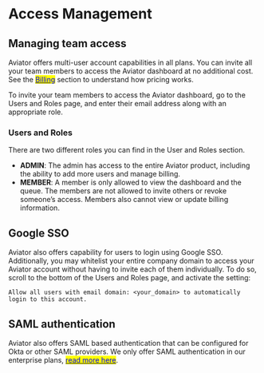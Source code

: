 # Access Management

## **Managing team access**

Aviator offers multi-user account capabilities in all plans. You can invite all your team members to access the Aviator dashboard at no additional cost. See the [<mark style="color:blue;">Billing</mark>](faqs/billing.md) section to understand how pricing works.

To invite your team members to access the Aviator dashboard, go to the Users and Roles page, and enter their email address along with an appropriate role.

### **Users and Roles**

There are two different roles you can find in the User and Roles section.

* **ADMIN**: The admin has access to the entire Aviator product, including the ability to add more users and manage billing.
* **MEMBER**: A member is only allowed to view the dashboard and the queue. The members are not allowed to invite others or revoke someone’s access. Members also cannot view or update billing information.

## **Google SSO**

Aviator also offers capability for users to login using Google SSO. Additionally, you may whitelist your entire company domain to access your Aviator account without having to invite each of them individually. To do so, scroll to the bottom of the Users and Roles page, and activate the setting:

`Allow all users with email domain: <your_domain> to automatically login to this account.`

## **SAML authentication**

Aviator also offers SAML based authentication that can be configured for Okta or other SAML providers. We only offer SAML authentication in our enterprise plans, [<mark style="color:blue;">read more here</mark>](access-management.md#saml-authentication).
